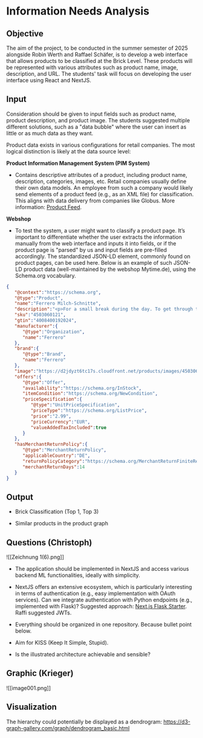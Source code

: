 # Information Needs Analysis

## Objective

The aim of the project, to be conducted in the summer semester of 2025 alongside Robin Werth and Raffael Schäfer, is to develop a web interface that allows products to be classified at the Brick Level. These products will be represented with various attributes such as product name, image, description, and URL. The students' task will focus on developing the user interface using React and NextJS.

## Input

Consideration should be given to input fields such as product name, product description, and product image. The students suggested multiple different solutions, such as a "data bubble" where the user can insert as little or as much data as they want.

Product data exists in various configurations for retail companies. The most logical distinction is likely at the data source level:

**Product Information Management System (PIM System)**
- Contains descriptive attributes of a product, including product name, description, categories, images, etc. Retail companies usually define their own data models. An employee from such a company would likely send elements of a product feed (e.g., as an XML file) for classification. This aligns with data delivery from companies like Globus. More information: [Product Feed](https://de.wikipedia.org/wiki/Produktfeed).

**Webshop**
- To test the system, a user might want to classify a product page. It’s important to differentiate whether the user extracts the information manually from the web interface and inputs it into fields, or if the product page is "parsed" by us and input fields are pre-filled accordingly. The standardized JSON-LD element, commonly found on product pages, can be used here. Below is an example of such JSON-LD product data (well-maintained by the webshop Mytime.de), using the Schema.org vocabulary.

```json
{
   "@context":"https://schema.org",
   "@type":"Product",
   "name":"Ferrero Milch-Schnitte",
   "description":"<p>For a small break during the day. To get through the day well, you should occasionally take a small break. With the family pack, you always have a fresh snack in the fridge.</p>\n<p>No artificial colors, no added alcohol or preservatives.</p>",
   "sku":"4503060121",
   "gtin":"4008400192024",
   "manufacturer":{
      "@type":"Organization",
      "name":"Ferrero"
   },
   "brand":{
      "@type":"Brand",
      "name":"Ferrero"
   },
   "image":"https://d2jdyzt6tc17s.cloudfront.net/products/images/4503060121_4008400191423_01.jpg.jpg",
   "offers":{
      "@type":"Offer",
      "availability":"https://schema.org/InStock",
      "itemCondition":"https://schema.org/NewCondition",
      "priceSpecification":{
         "@type":"UnitPriceSpecification",
         "priceType":"https://schema.org/ListPrice",
         "price":"2.99",
         "priceCurrency":"EUR",
         "valueAddedTaxIncluded":true
      }
   },
   "hasMerchantReturnPolicy":{
      "@type":"MerchantReturnPolicy",
      "applicableCountry":"DE",
      "returnPolicyCategory":"https://schema.org/MerchantReturnFiniteReturnWindow",
      "merchantReturnDays":14
   }
}
```

## Output

- Brick Classification (Top 1, Top 3)

- Similar products in the product graph

## Questions (Christoph)
![[Zeichnung 1(6).png]]
- The application should be implemented in NextJS and access various backend ML functionalities, ideally with simplicity.

- NextJS offers an extensive ecosystem, which is particularly interesting in terms of authentication (e.g., easy implementation with OAuth services). Can we integrate authentication with Python endpoints (e.g., implemented with Flask)? Suggested approach: [Next.js Flask Starter](https://vercel.com/templates/next.js/nextjs-flask-starter). Raffi suggested JWTs.

- Everything should be organized in one repository. Because bullet point below.

- Aim for KISS (Keep It Simple, Stupid).

- Is the illustrated architecture achievable and sensible?

## Graphic (Krieger)
![[image001.png]]
## Visualization

The hierarchy could potentially be displayed as a dendrogram:
https://d3-graph-gallery.com/graph/dendrogram_basic.html